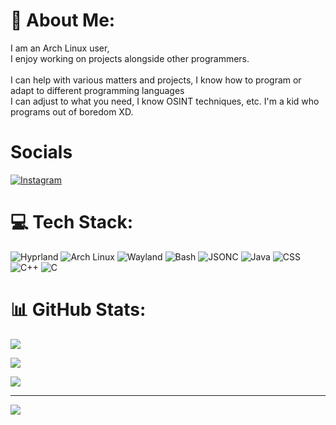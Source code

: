 # 💫 About Me:
I am an Arch Linux user,<br>I enjoy working on projects alongside other programmers.<br><br>I can help with various matters and projects, I know how to program or adapt to different programming languages<br>I can adjust to what you need, I know OSINT techniques, etc. I'm a kid who programs out of boredom XD.

# Socials

[![Instagram](https://img.shields.io/badge/Instagram-%23F5C2E7?style=for-the-badge&logo=instagram&logoColor=%231e1e2e&labelColor=%231e1e2e)](https://www.instagram.com/zephartw)

# 💻 Tech Stack:

![Hyprland](https://img.shields.io/badge/Hyprland-%23000000.svg?style=for-the-badge&logo=arch-linux&logoColor=white)
![Arch Linux](https://img.shields.io/badge/Arch_Linux-%23000000.svg?style=for-the-badge&logo=arch-linux&logoColor=white)
![Wayland](https://img.shields.io/badge/Wayland-%23000000.svg?style=for-the-badge&logo=wayland&logoColor=white)
![Bash](https://img.shields.io/badge/Bash-%23000000.svg?style=for-the-badge&logo=gnubash&logoColor=white)
![JSONC](https://img.shields.io/badge/JSONC-%23000000.svg?style=for-the-badge&logo=json&logoColor=white)
![Java](https://img.shields.io/badge/Java-%23000000.svg?style=for-the-badge&logo=openjdk&logoColor=white)
![CSS](https://img.shields.io/badge/CSS-%23000000.svg?style=for-the-badge&logo=css3&logoColor=white)
![C++](https://img.shields.io/badge/C++-%23000000.svg?style=for-the-badge&logo=c%2B%2B&logoColor=white)
![C](https://img.shields.io/badge/C-%23000000.svg?style=for-the-badge&logo=c&logoColor=white)


# 📊 GitHub Stats:

![](https://github-readme-stats.vercel.app/api?username=ZepharDev&theme=dark&hide_border=false&include_all_commits=true&count_private=false)<br/>

![](https://nirzak-streak-stats.vercel.app/?user=ZepharDev&theme=dark&hide_border=false)<br/>

![](https://github-readme-stats.vercel.app/api/top-langs/?username=ZepharDev&theme=dark&hide_border=false&include_all_commits=true&count_private=false&layout=compact)

---
[![](https://visitcount.itsvg.in/api?id=ZepharDev&icon=0&color=0)](https://visitcount.itsvg.in)
